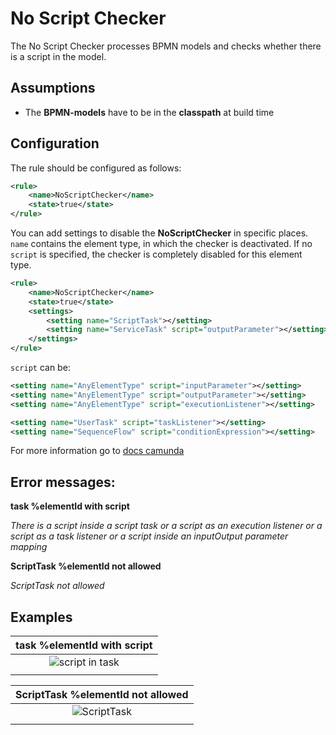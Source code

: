 No Script Checker
================================= 
The No Script Checker processes BPMN models and checks whether there is a script in the model.

## Assumptions
- The **BPMN-models** have to be in the **classpath** at build time

## Configuration
The rule should be configured as follows:
```xml
<rule>
	<name>NoScriptChecker</name>
	<state>true</state>
</rule>

```

You can add settings to disable the **NoScriptChecker** in specific places. 
`name` contains the element type, in which the checker is deactivated.
If no `script` is specified, the checker is completely disabled for this element type.

``` xml
<rule>
	<name>NoScriptChecker</name>
	<state>true</state>
	<settings>
		<setting name="ScriptTask"></setting>
		<setting name="ServiceTask" script="outputParameter"></setting>
	</settings>
</rule>
```

`script` can be:
``` xml
<setting name="AnyElementType" script="inputParameter"></setting>
<setting name="AnyElementType" script="outputParameter"></setting>
<setting name="AnyElementType" script="executionListener"></setting>

<setting name="UserTask" script="taskListener"></setting>
<setting name="SequenceFlow" script="conditionExpression"></setting>
```
For more information go to [docs camunda](https://docs.camunda.org/manual/7.7/user-guide/process-engine/scripting/)

## Error messages:
**task %elementId with script**

_There is a script inside a script task or a script as an execution listener or a script as a task listener or a script inside an inputOutput parameter mapping_


**ScriptTask %elementId not allowed**

_ScriptTask not allowed_

## Examples

| **task %elementId with script**                                                                        | 
|:------------------------------------------------------------------------------------------------------:| 
|![script in task](img/NoScriptChecker_task.PNG "There is a script inside a script task or a script as an execution listener or a script as a task listener or a script inside an inputOutput parameter mapping")    |
| |

| **ScriptTask %elementId not allowed**                                                |
|:------------------------------------------------------------------------------------------------------:| 
![ScriptTask](img/NoScriptChecker_scripttask.PNG "ScriptTask not allowed")      |
| |
